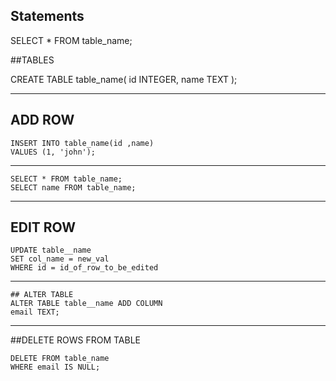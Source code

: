 ## Statements

SELECT * FROM table_name; 

##TABLES

CREATE TABLE table_name(
id INTEGER, 
name TEXT
); 

--- 

## ADD ROW 

```
INSERT INTO table_name(id ,name)
VALUES (1, 'john');
```

--- 

```
SELECT * FROM table_name; 
SELECT name FROM table_name;  
```

--- 

## EDIT ROW
```
UPDATE table__name
SET col_name = new_val
WHERE id = id_of_row_to_be_edited
```

--- 

```
## ALTER TABLE
ALTER TABLE table__name ADD COLUMN
email TEXT; 
```

--- 

##DELETE ROWS FROM TABLE
```
DELETE FROM table_name
WHERE email IS NULL; 
```




